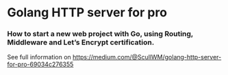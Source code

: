 # Golang HTTP server for pro
### How to start a new web project with Go, using Routing, Middleware and Let’s Encrypt certification.

See full information on https://medium.com/@ScullWM/golang-http-server-for-pro-69034c276355
